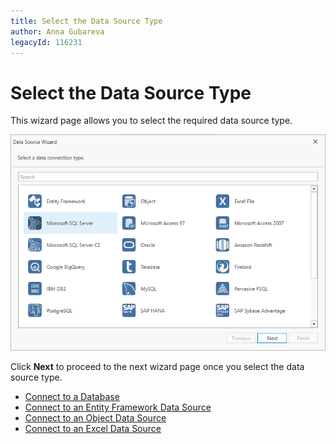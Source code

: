 ```yaml
---
title: Select the Data Source Type
author: Anna Gubareva
legacyId: 116231
---
```

# Select the Data Source Type
This wizard page allows you to select the required data source type. 

![WPDDesigner_ReportWizard_SelectDataSourceType](../../../../../images/img122896.png)

Click **Next** to proceed to the next wizard page once you select the data source type.
* [Connect to a Database](connect-to-a-database.md)
* [Connect to an Entity Framework Data Source](connect-to-an-entity-framework-data-source.md)
* [Connect to an Object Data Source](connect-to-an-object-data-source.md)
* [Connect to an Excel Data Source](connect-to-an-excel-data-source.md)
